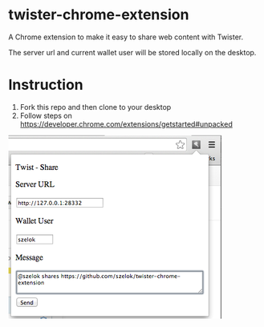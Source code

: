 twister-chrome-extension
========================

A Chrome extension to make it easy to share web content with Twister.

The server url and current wallet user will be stored locally on the desktop.

Instruction
===========
1. Fork this repo and then clone to your desktop
2. Follow steps on https://developer.chrome.com/extensions/getstarted#unpacked

![Twister Share](./screenshot.png?raw=true "Twister Share")

